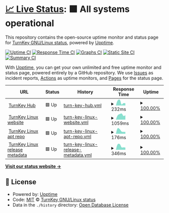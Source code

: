 # [📈 Live Status](https://turnkey-status.github.io/upptime): <!--live status--> **🟩 All systems operational**

This repository contains the open-source uptime monitor and status page for [TurnKey GNU/Linux status](https://www.turnkeylinux.org), powered by [Upptime](https://github.com/upptime/upptime).

[![Uptime CI](https://github.com/turnkey-status/upptime/workflows/Uptime%20CI/badge.svg)](https://github.com/turnkey-status/upptime/actions?query=workflow%3A%22Uptime+CI%22)
[![Response Time CI](https://github.com/turnkey-status/upptime/workflows/Response%20Time%20CI/badge.svg)](https://github.com/turnkey-status/upptime/actions?query=workflow%3A%22Response+Time+CI%22)
[![Graphs CI](https://github.com/turnkey-status/upptime/workflows/Graphs%20CI/badge.svg)](https://github.com/turnkey-status/upptime/actions?query=workflow%3A%22Graphs+CI%22)
[![Static Site CI](https://github.com/turnkey-status/upptime/workflows/Static%20Site%20CI/badge.svg)](https://github.com/turnkey-status/upptime/actions?query=workflow%3A%22Static+Site+CI%22)
[![Summary CI](https://github.com/turnkey-status/upptime/workflows/Summary%20CI/badge.svg)](https://github.com/turnkey-status/upptime/actions?query=workflow%3A%22Summary+CI%22)

With [Upptime](https://upptime.js.org), you can get your own unlimited and free uptime monitor and status page, powered entirely by a GitHub repository. We use [Issues](https://github.com/turnkey-status/upptime/issues) as incident reports, [Actions](https://github.com/turnkey-status/upptime/actions) as uptime monitors, and [Pages](https://turnkey-status.github.io/upptime) for the status page.

<!--start: status pages-->
<!-- This summary is generated by Upptime (https://github.com/upptime/upptime) -->
<!-- Do not edit this manually, your changes will be overwritten -->
<!-- prettier-ignore -->
| URL | Status | History | Response Time | Uptime |
| --- | ------ | ------- | ------------- | ------ |
| <img alt="" src="https://favicons.githubusercontent.com/hub.turnkeylinux.org" height="13"> [TurnKey Hub](https://hub.turnkeylinux.org) | 🟩 Up | [turn-key-hub.yml](https://github.com/turnkey-status/upptime/commits/HEAD/history/turn-key-hub.yml) | <details><summary><img alt="Response time graph" src="./graphs/turn-key-hub/response-time-week.png" height="20"> 232ms</summary><br><a href="https://turnkey-status.github.io/upptime/history/turn-key-hub"><img alt="Response time 232" src="https://img.shields.io/endpoint?url=https%3A%2F%2Fraw.githubusercontent.com%2Fturnkey-status%2Fupptime%2FHEAD%2Fapi%2Fturn-key-hub%2Fresponse-time.json"></a><br><a href="https://turnkey-status.github.io/upptime/history/turn-key-hub"><img alt="24-hour response time 159" src="https://img.shields.io/endpoint?url=https%3A%2F%2Fraw.githubusercontent.com%2Fturnkey-status%2Fupptime%2FHEAD%2Fapi%2Fturn-key-hub%2Fresponse-time-day.json"></a><br><a href="https://turnkey-status.github.io/upptime/history/turn-key-hub"><img alt="7-day response time 232" src="https://img.shields.io/endpoint?url=https%3A%2F%2Fraw.githubusercontent.com%2Fturnkey-status%2Fupptime%2FHEAD%2Fapi%2Fturn-key-hub%2Fresponse-time-week.json"></a><br><a href="https://turnkey-status.github.io/upptime/history/turn-key-hub"><img alt="30-day response time 232" src="https://img.shields.io/endpoint?url=https%3A%2F%2Fraw.githubusercontent.com%2Fturnkey-status%2Fupptime%2FHEAD%2Fapi%2Fturn-key-hub%2Fresponse-time-month.json"></a><br><a href="https://turnkey-status.github.io/upptime/history/turn-key-hub"><img alt="1-year response time 232" src="https://img.shields.io/endpoint?url=https%3A%2F%2Fraw.githubusercontent.com%2Fturnkey-status%2Fupptime%2FHEAD%2Fapi%2Fturn-key-hub%2Fresponse-time-year.json"></a></details> | <details><summary><a href="https://turnkey-status.github.io/upptime/history/turn-key-hub">100.00%</a></summary><a href="https://turnkey-status.github.io/upptime/history/turn-key-hub"><img alt="All-time uptime 100.00%" src="https://img.shields.io/endpoint?url=https%3A%2F%2Fraw.githubusercontent.com%2Fturnkey-status%2Fupptime%2FHEAD%2Fapi%2Fturn-key-hub%2Fuptime.json"></a><br><a href="https://turnkey-status.github.io/upptime/history/turn-key-hub"><img alt="24-hour uptime 100.00%" src="https://img.shields.io/endpoint?url=https%3A%2F%2Fraw.githubusercontent.com%2Fturnkey-status%2Fupptime%2FHEAD%2Fapi%2Fturn-key-hub%2Fuptime-day.json"></a><br><a href="https://turnkey-status.github.io/upptime/history/turn-key-hub"><img alt="7-day uptime 100.00%" src="https://img.shields.io/endpoint?url=https%3A%2F%2Fraw.githubusercontent.com%2Fturnkey-status%2Fupptime%2FHEAD%2Fapi%2Fturn-key-hub%2Fuptime-week.json"></a><br><a href="https://turnkey-status.github.io/upptime/history/turn-key-hub"><img alt="30-day uptime 100.00%" src="https://img.shields.io/endpoint?url=https%3A%2F%2Fraw.githubusercontent.com%2Fturnkey-status%2Fupptime%2FHEAD%2Fapi%2Fturn-key-hub%2Fuptime-month.json"></a><br><a href="https://turnkey-status.github.io/upptime/history/turn-key-hub"><img alt="1-year uptime 100.00%" src="https://img.shields.io/endpoint?url=https%3A%2F%2Fraw.githubusercontent.com%2Fturnkey-status%2Fupptime%2FHEAD%2Fapi%2Fturn-key-hub%2Fuptime-year.json"></a></details>
| <img alt="" src="https://favicons.githubusercontent.com/www.turnkeylinux.org" height="13"> [TurnKey Linux website](https://www.turnkeylinux.org) | 🟩 Up | [turn-key-linux-website.yml](https://github.com/turnkey-status/upptime/commits/HEAD/history/turn-key-linux-website.yml) | <details><summary><img alt="Response time graph" src="./graphs/turn-key-linux-website/response-time-week.png" height="20"> 1059ms</summary><br><a href="https://turnkey-status.github.io/upptime/history/turn-key-linux-website"><img alt="Response time 1059" src="https://img.shields.io/endpoint?url=https%3A%2F%2Fraw.githubusercontent.com%2Fturnkey-status%2Fupptime%2FHEAD%2Fapi%2Fturn-key-linux-website%2Fresponse-time.json"></a><br><a href="https://turnkey-status.github.io/upptime/history/turn-key-linux-website"><img alt="24-hour response time 941" src="https://img.shields.io/endpoint?url=https%3A%2F%2Fraw.githubusercontent.com%2Fturnkey-status%2Fupptime%2FHEAD%2Fapi%2Fturn-key-linux-website%2Fresponse-time-day.json"></a><br><a href="https://turnkey-status.github.io/upptime/history/turn-key-linux-website"><img alt="7-day response time 1059" src="https://img.shields.io/endpoint?url=https%3A%2F%2Fraw.githubusercontent.com%2Fturnkey-status%2Fupptime%2FHEAD%2Fapi%2Fturn-key-linux-website%2Fresponse-time-week.json"></a><br><a href="https://turnkey-status.github.io/upptime/history/turn-key-linux-website"><img alt="30-day response time 1059" src="https://img.shields.io/endpoint?url=https%3A%2F%2Fraw.githubusercontent.com%2Fturnkey-status%2Fupptime%2FHEAD%2Fapi%2Fturn-key-linux-website%2Fresponse-time-month.json"></a><br><a href="https://turnkey-status.github.io/upptime/history/turn-key-linux-website"><img alt="1-year response time 1059" src="https://img.shields.io/endpoint?url=https%3A%2F%2Fraw.githubusercontent.com%2Fturnkey-status%2Fupptime%2FHEAD%2Fapi%2Fturn-key-linux-website%2Fresponse-time-year.json"></a></details> | <details><summary><a href="https://turnkey-status.github.io/upptime/history/turn-key-linux-website">100.00%</a></summary><a href="https://turnkey-status.github.io/upptime/history/turn-key-linux-website"><img alt="All-time uptime 100.00%" src="https://img.shields.io/endpoint?url=https%3A%2F%2Fraw.githubusercontent.com%2Fturnkey-status%2Fupptime%2FHEAD%2Fapi%2Fturn-key-linux-website%2Fuptime.json"></a><br><a href="https://turnkey-status.github.io/upptime/history/turn-key-linux-website"><img alt="24-hour uptime 100.00%" src="https://img.shields.io/endpoint?url=https%3A%2F%2Fraw.githubusercontent.com%2Fturnkey-status%2Fupptime%2FHEAD%2Fapi%2Fturn-key-linux-website%2Fuptime-day.json"></a><br><a href="https://turnkey-status.github.io/upptime/history/turn-key-linux-website"><img alt="7-day uptime 100.00%" src="https://img.shields.io/endpoint?url=https%3A%2F%2Fraw.githubusercontent.com%2Fturnkey-status%2Fupptime%2FHEAD%2Fapi%2Fturn-key-linux-website%2Fuptime-week.json"></a><br><a href="https://turnkey-status.github.io/upptime/history/turn-key-linux-website"><img alt="30-day uptime 100.00%" src="https://img.shields.io/endpoint?url=https%3A%2F%2Fraw.githubusercontent.com%2Fturnkey-status%2Fupptime%2FHEAD%2Fapi%2Fturn-key-linux-website%2Fuptime-month.json"></a><br><a href="https://turnkey-status.github.io/upptime/history/turn-key-linux-website"><img alt="1-year uptime 100.00%" src="https://img.shields.io/endpoint?url=https%3A%2F%2Fraw.githubusercontent.com%2Fturnkey-status%2Fupptime%2FHEAD%2Fapi%2Fturn-key-linux-website%2Fuptime-year.json"></a></details>
| <img alt="" src="https://favicons.githubusercontent.com/archive.turnkeylinux.org" height="13"> [TurnKey Linux apt repo](http://archive.turnkeylinux.org) | 🟩 Up | [turn-key-linux-apt-repo.yml](https://github.com/turnkey-status/upptime/commits/HEAD/history/turn-key-linux-apt-repo.yml) | <details><summary><img alt="Response time graph" src="./graphs/turn-key-linux-apt-repo/response-time-week.png" height="20"> 176ms</summary><br><a href="https://turnkey-status.github.io/upptime/history/turn-key-linux-apt-repo"><img alt="Response time 176" src="https://img.shields.io/endpoint?url=https%3A%2F%2Fraw.githubusercontent.com%2Fturnkey-status%2Fupptime%2FHEAD%2Fapi%2Fturn-key-linux-apt-repo%2Fresponse-time.json"></a><br><a href="https://turnkey-status.github.io/upptime/history/turn-key-linux-apt-repo"><img alt="24-hour response time 100" src="https://img.shields.io/endpoint?url=https%3A%2F%2Fraw.githubusercontent.com%2Fturnkey-status%2Fupptime%2FHEAD%2Fapi%2Fturn-key-linux-apt-repo%2Fresponse-time-day.json"></a><br><a href="https://turnkey-status.github.io/upptime/history/turn-key-linux-apt-repo"><img alt="7-day response time 176" src="https://img.shields.io/endpoint?url=https%3A%2F%2Fraw.githubusercontent.com%2Fturnkey-status%2Fupptime%2FHEAD%2Fapi%2Fturn-key-linux-apt-repo%2Fresponse-time-week.json"></a><br><a href="https://turnkey-status.github.io/upptime/history/turn-key-linux-apt-repo"><img alt="30-day response time 176" src="https://img.shields.io/endpoint?url=https%3A%2F%2Fraw.githubusercontent.com%2Fturnkey-status%2Fupptime%2FHEAD%2Fapi%2Fturn-key-linux-apt-repo%2Fresponse-time-month.json"></a><br><a href="https://turnkey-status.github.io/upptime/history/turn-key-linux-apt-repo"><img alt="1-year response time 176" src="https://img.shields.io/endpoint?url=https%3A%2F%2Fraw.githubusercontent.com%2Fturnkey-status%2Fupptime%2FHEAD%2Fapi%2Fturn-key-linux-apt-repo%2Fresponse-time-year.json"></a></details> | <details><summary><a href="https://turnkey-status.github.io/upptime/history/turn-key-linux-apt-repo">100.00%</a></summary><a href="https://turnkey-status.github.io/upptime/history/turn-key-linux-apt-repo"><img alt="All-time uptime 100.00%" src="https://img.shields.io/endpoint?url=https%3A%2F%2Fraw.githubusercontent.com%2Fturnkey-status%2Fupptime%2FHEAD%2Fapi%2Fturn-key-linux-apt-repo%2Fuptime.json"></a><br><a href="https://turnkey-status.github.io/upptime/history/turn-key-linux-apt-repo"><img alt="24-hour uptime 100.00%" src="https://img.shields.io/endpoint?url=https%3A%2F%2Fraw.githubusercontent.com%2Fturnkey-status%2Fupptime%2FHEAD%2Fapi%2Fturn-key-linux-apt-repo%2Fuptime-day.json"></a><br><a href="https://turnkey-status.github.io/upptime/history/turn-key-linux-apt-repo"><img alt="7-day uptime 100.00%" src="https://img.shields.io/endpoint?url=https%3A%2F%2Fraw.githubusercontent.com%2Fturnkey-status%2Fupptime%2FHEAD%2Fapi%2Fturn-key-linux-apt-repo%2Fuptime-week.json"></a><br><a href="https://turnkey-status.github.io/upptime/history/turn-key-linux-apt-repo"><img alt="30-day uptime 100.00%" src="https://img.shields.io/endpoint?url=https%3A%2F%2Fraw.githubusercontent.com%2Fturnkey-status%2Fupptime%2FHEAD%2Fapi%2Fturn-key-linux-apt-repo%2Fuptime-month.json"></a><br><a href="https://turnkey-status.github.io/upptime/history/turn-key-linux-apt-repo"><img alt="1-year uptime 100.00%" src="https://img.shields.io/endpoint?url=https%3A%2F%2Fraw.githubusercontent.com%2Fturnkey-status%2Fupptime%2FHEAD%2Fapi%2Fturn-key-linux-apt-repo%2Fuptime-year.json"></a></details>
| <img alt="" src="https://favicons.githubusercontent.com/releases.turnkeylinux.org" height="13"> [TurnKey Linux release metadata](https://releases.turnkeylinux.org) | 🟩 Up | [turn-key-linux-release-metadata.yml](https://github.com/turnkey-status/upptime/commits/HEAD/history/turn-key-linux-release-metadata.yml) | <details><summary><img alt="Response time graph" src="./graphs/turn-key-linux-release-metadata/response-time-week.png" height="20"> 346ms</summary><br><a href="https://turnkey-status.github.io/upptime/history/turn-key-linux-release-metadata"><img alt="Response time 346" src="https://img.shields.io/endpoint?url=https%3A%2F%2Fraw.githubusercontent.com%2Fturnkey-status%2Fupptime%2FHEAD%2Fapi%2Fturn-key-linux-release-metadata%2Fresponse-time.json"></a><br><a href="https://turnkey-status.github.io/upptime/history/turn-key-linux-release-metadata"><img alt="24-hour response time 211" src="https://img.shields.io/endpoint?url=https%3A%2F%2Fraw.githubusercontent.com%2Fturnkey-status%2Fupptime%2FHEAD%2Fapi%2Fturn-key-linux-release-metadata%2Fresponse-time-day.json"></a><br><a href="https://turnkey-status.github.io/upptime/history/turn-key-linux-release-metadata"><img alt="7-day response time 346" src="https://img.shields.io/endpoint?url=https%3A%2F%2Fraw.githubusercontent.com%2Fturnkey-status%2Fupptime%2FHEAD%2Fapi%2Fturn-key-linux-release-metadata%2Fresponse-time-week.json"></a><br><a href="https://turnkey-status.github.io/upptime/history/turn-key-linux-release-metadata"><img alt="30-day response time 346" src="https://img.shields.io/endpoint?url=https%3A%2F%2Fraw.githubusercontent.com%2Fturnkey-status%2Fupptime%2FHEAD%2Fapi%2Fturn-key-linux-release-metadata%2Fresponse-time-month.json"></a><br><a href="https://turnkey-status.github.io/upptime/history/turn-key-linux-release-metadata"><img alt="1-year response time 346" src="https://img.shields.io/endpoint?url=https%3A%2F%2Fraw.githubusercontent.com%2Fturnkey-status%2Fupptime%2FHEAD%2Fapi%2Fturn-key-linux-release-metadata%2Fresponse-time-year.json"></a></details> | <details><summary><a href="https://turnkey-status.github.io/upptime/history/turn-key-linux-release-metadata">100.00%</a></summary><a href="https://turnkey-status.github.io/upptime/history/turn-key-linux-release-metadata"><img alt="All-time uptime 100.00%" src="https://img.shields.io/endpoint?url=https%3A%2F%2Fraw.githubusercontent.com%2Fturnkey-status%2Fupptime%2FHEAD%2Fapi%2Fturn-key-linux-release-metadata%2Fuptime.json"></a><br><a href="https://turnkey-status.github.io/upptime/history/turn-key-linux-release-metadata"><img alt="24-hour uptime 100.00%" src="https://img.shields.io/endpoint?url=https%3A%2F%2Fraw.githubusercontent.com%2Fturnkey-status%2Fupptime%2FHEAD%2Fapi%2Fturn-key-linux-release-metadata%2Fuptime-day.json"></a><br><a href="https://turnkey-status.github.io/upptime/history/turn-key-linux-release-metadata"><img alt="7-day uptime 100.00%" src="https://img.shields.io/endpoint?url=https%3A%2F%2Fraw.githubusercontent.com%2Fturnkey-status%2Fupptime%2FHEAD%2Fapi%2Fturn-key-linux-release-metadata%2Fuptime-week.json"></a><br><a href="https://turnkey-status.github.io/upptime/history/turn-key-linux-release-metadata"><img alt="30-day uptime 100.00%" src="https://img.shields.io/endpoint?url=https%3A%2F%2Fraw.githubusercontent.com%2Fturnkey-status%2Fupptime%2FHEAD%2Fapi%2Fturn-key-linux-release-metadata%2Fuptime-month.json"></a><br><a href="https://turnkey-status.github.io/upptime/history/turn-key-linux-release-metadata"><img alt="1-year uptime 100.00%" src="https://img.shields.io/endpoint?url=https%3A%2F%2Fraw.githubusercontent.com%2Fturnkey-status%2Fupptime%2FHEAD%2Fapi%2Fturn-key-linux-release-metadata%2Fuptime-year.json"></a></details>

<!--end: status pages-->

[**Visit our status website →**](https://turnkey-status.github.io/upptime)

## 📄 License

- Powered by: [Upptime](https://github.com/upptime/upptime)
- Code: [MIT](./LICENSE) © [TurnKey GNU/Linux status](https://www.turnkeylinux.org)
- Data in the `./history` directory: [Open Database License](https://opendatacommons.org/licenses/odbl/1-0/)
